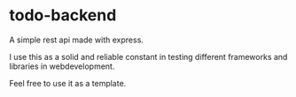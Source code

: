 # todo-backend
A simple rest api made with express.

I use this as a solid and reliable constant in testing different frameworks and libraries
in webdevelopment.

Feel free to use it as a template.
